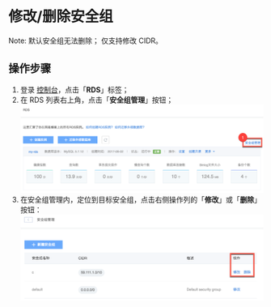 # 修改/删除安全组

<span>Note:</span>
默认安全组无法删除；
仅支持修改 CIDR。

## 操作步骤

1. 登录 [控制台](https://c.163.com/dashboard#/m/rds/)，点击「**RDS**」标签；
2. 在 RDS 列表右上角，点击「**安全组管理**」按钮；
![](../../image/使用指南-安全组管理.png)
3. 在安全组管理内，定位到目标安全组，点击右侧操作列的「**修改**」或「**删除**」按钮：
![](../../image/使用指南-安全组-修改删除安全组.png)